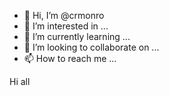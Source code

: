 - 👋 Hi, I’m @crmonro
- 👀 I’m interested in ...
- 🌱 I’m currently learning ...
- 💞️ I’m looking to collaborate on ...
- 📫 How to reach me ...

<!---
crmonro/crmonro is a ✨ special ✨ repository because its `README.md` (this file) appears on your GitHub profile.
You can click the Preview link to take a look at your changes.
--->


Hi all
